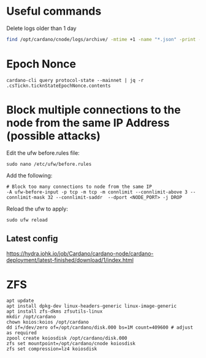 # Useful commands

Delete logs older than 1 day
```bash
find /opt/cardano/cnode/logs/archive/ -mtime +1 -name "*.json" -print -exec /bin/rm {} \;
```

# Epoch Nonce
```
cardano-cli query protocol-state --mainnet | jq -r .csTickn.ticknStateEpochNonce.contents
```

# Block multiple connections to the node from the same IP Address (possible attacks)
Edit the ufw before.rules file:
```
sudo nano /etc/ufw/before.rules
```
Add the following:
```
# Block too many connections to node from the same IP
-A ufw-before-input -p tcp -m tcp -m connlimit --connlimit-above 3 --connlimit-mask 32 --connlimit-saddr  --dport <NODE_PORT> -j DROP

```
Reload the ufw to apply:
```
sudo ufw reload
```

## Latest config
https://hydra.iohk.io/job/Cardano/cardano-node/cardano-deployment/latest-finished/download/1/index.html

# ZFS
```
apt update
apt install dpkg-dev linux-headers-generic linux-image-generic
apt install zfs-dkms zfsutils-linux
mkdir /opt/cardano
chown koios:koios /opt/cardano
dd if=/dev/zero of=/opt/cardano/disk.000 bs=1M count=409600 # adjust as required
zpool create koiosdisk /opt/cardano/disk.000
zfs set mountpoint=/opt/cardano/cnode koiosdisk
zfs set compression=lz4 koiosdisk
```
